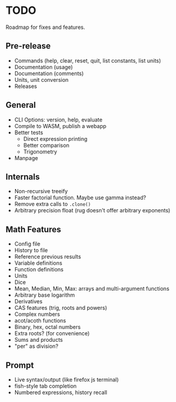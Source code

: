 # TODO

Roadmap for fixes and features.

## Pre-release
 - Commands (help, clear, reset, quit, list constants, list units)
 - Documentation (usage)
 - Documentation (comments)
 - Units, unit conversion
 - Releases

## General
 - CLI Options: version, help, evaluate
 - Compile to WASM, publish a webapp
 - Better tests
   - Direct expression printing
   - Better comparison
   - Trigonometry
 - Manpage


## Internals
 - Non-recursive treeify
 - Faster factorial function. Maybe use gamma instead?
 - Remove extra calls to `.clone()`
 - Arbitrary precision float (rug doesn't offer arbitrary exponents)


## Math Features
 - Config file
 - History to file
 - Reference previous results
 - Variable definitions
 - Function definitions
 - Units
 - Dice
 - Mean, Median, Min, Max: arrays and multi-argument functions
 - Arbitrary base logarithm
 - Derivatives
 - CAS features (trig, roots and powers)
 - Complex numbers
 - acot/acoth functions
 - Binary, hex, octal numbers
 - Extra roots? (for convenience)
 - Sums and products
 - "per" as division?


## Prompt
 - Live syntax/output (like firefox js terminal)
 - fish-style tab completion
 - Numbered expressions, history recall